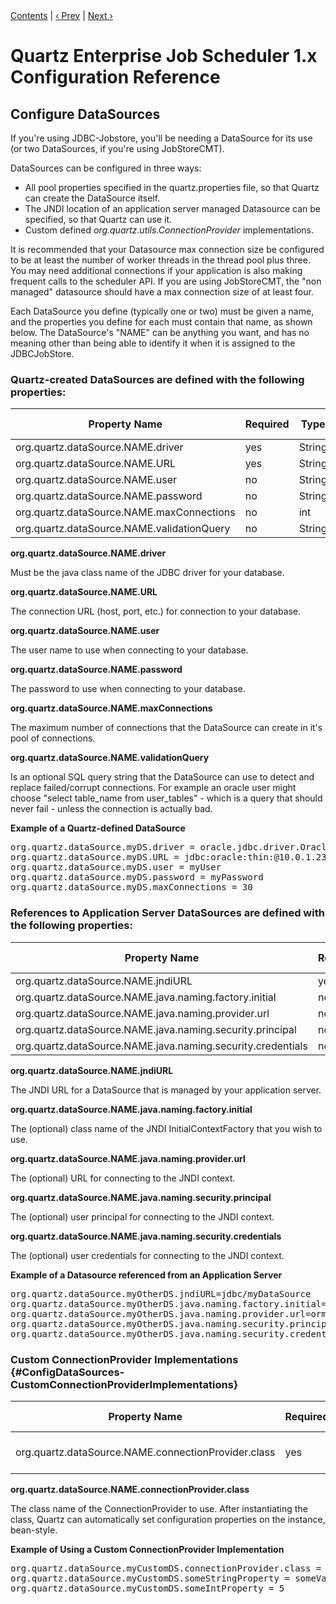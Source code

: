 <div class="secNavPanel"><a href=".">Contents</a> | <a href="ConfigJobStoreCMT">&lsaquo;&nbsp;Prev</a> | <a href="ConfigJDBCJobStoreClustering">Next&nbsp;&rsaquo;</a></div>





# Quartz Enterprise Job Scheduler 1.x Configuration Reference

## Configure DataSources


If you're using JDBC-Jobstore, you'll be needing a DataSource for its use (or two DataSources, if you're using JobStoreCMT). 

DataSources can be configured in three ways:

+ All pool properties specified in the quartz.properties file, so that Quartz can create the DataSource itself.
+ The JNDI location of an application server managed Datasource can be specified, so that Quartz can use it.
+ Custom defined *org.quartz.utils.ConnectionProvider* implementations.

It is recommended that your Datasource max connection size be configured to be at least the number of worker threads in the thread pool plus three.
You may need additional connections if your application is also making frequent calls to the scheduler API.  If you are using JobStoreCMT,
the "non managed" datasource should have a max connection size of at least four.

Each DataSource you define (typically one or two) must be given a name, and the properties you define for each must contain that name, as shown below.  The DataSource's "NAME" can be anything you want, and has no meaning other  than being able to identify it when it is assigned to the JDBCJobStore.





### Quartz-created DataSources are defined with the following properties:


<table><thead>
<tr>
<th>Property Name</th>

<th>Required</th>
<th>Type</th>
<th>Default Value</th>
</tr>
</thead>
<tbody>
<tr>
<td>org.quartz.dataSource.NAME.driver</td>
<td>yes</td>
<td>String</td>
<td>null</td>
</tr>

<tr>
<td>org.quartz.dataSource.NAME.URL</td>
<td>yes</td>
<td>String</td>
<td>null</td>
</tr>
<tr>
<td>org.quartz.dataSource.NAME.user</td>
<td>no</td>
<td>String</td>

<td>""</td>
</tr>
<tr>
<td>org.quartz.dataSource.NAME.password</td>
<td>no</td>
<td>String</td>
<td>""</td>
</tr>
<tr>
<td>org.quartz.dataSource.NAME.maxConnections</td>

<td>no</td>
<td>int</td>
<td>10</td>
</tr>
<tr>
<td>org.quartz.dataSource.NAME.validationQuery</td>
<td>no</td>
<td>String</td>
<td>null</td>
</tr>

</tbody></table>


**org.quartz.dataSource.NAME.driver** 

Must be the java class name of the JDBC driver for your database.

**org.quartz.dataSource.NAME.URL**

The connection URL (host, port, etc.) for connection to your database.

**org.quartz.dataSource.NAME.user**

The user name to use when connecting to your database.

**org.quartz.dataSource.NAME.password**

The password to use when connecting to your database.

**org.quartz.dataSource.NAME.maxConnections**

The maximum number of connections that the DataSource can create in it's pool of connections.

**org.quartz.dataSource.NAME.validationQuery**

Is an optional SQL query string that the DataSource can use to detect and replace failed/corrupt connections.  For example an oracle user might choose "select table_name from user_tables" - which is a  query that should never fail - unless the connection is actually bad. 

**Example of a Quartz-defined DataSource**

<pre>
org.quartz.dataSource.myDS.driver = oracle.jdbc.driver.OracleDriver
org.quartz.dataSource.myDS.URL = jdbc:oracle:thin:@10.0.1.23:1521:demodb
org.quartz.dataSource.myDS.user = myUser
org.quartz.dataSource.myDS.password = myPassword
org.quartz.dataSource.myDS.maxConnections = 30
</pre>


### References to Application Server DataSources are defined with the following properties:


<table><thead>
<tr>
<th>Property Name</th>
<th>Required</th>
<th>Type</th>

<th>Default Value</th>
</tr>
</thead>
<tbody>
<tr>
<td>org.quartz.dataSource.NAME.jndiURL</td>
<td>yes</td>
<td>String</td>
<td>null</td>
</tr>
<tr>
<td>org.quartz.dataSource.NAME.java.naming.factory.initial</td>
<td>no</td>

<td>String</td>
<td>null</td>
</tr>
<tr>
<td>org.quartz.dataSource.NAME.java.naming.provider.url</td>
<td>no</td>
<td>String</td>
<td>null</td>
</tr>
<tr>
<td>org.quartz.dataSource.NAME.java.naming.security.principal</td>

<td>no</td>
<td>String</td>
<td>null</td>
</tr>
<tr>
<td>org.quartz.dataSource.NAME.java.naming.security.credentials</td>
<td>no</td>
<td>String</td>
<td>null</td>
</tr>

</tbody></table>


**org.quartz.dataSource.NAME.jndiURL** 

The JNDI URL for a DataSource that is managed by your application server. 

**org.quartz.dataSource.NAME.java.naming.factory.initial** 

The (optional) class name of the  JNDI InitialContextFactory that you wish to use.

**org.quartz.dataSource.NAME.java.naming.provider.url** 


The (optional) URL for connecting to the JNDI context.

**org.quartz.dataSource.NAME.java.naming.security.principal** 

The (optional) user principal for connecting to the JNDI context.

**org.quartz.dataSource.NAME.java.naming.security.credentials** 

The (optional) user credentials for connecting to the JNDI context.

**Example of a Datasource referenced from an Application Server**

<pre>
org.quartz.dataSource.myOtherDS.jndiURL=jdbc/myDataSource
org.quartz.dataSource.myOtherDS.java.naming.factory.initial=com.evermind.server.rmi.RMIInitialContextFactory
org.quartz.dataSource.myOtherDS.java.naming.provider.url=ormi:<span class="code-comment">//localhost
</span>org.quartz.dataSource.myOtherDS.java.naming.security.principal=admin
org.quartz.dataSource.myOtherDS.java.naming.security.credentials=123
</pre>





### Custom ConnectionProvider Implementations {#ConfigDataSources-CustomConnectionProviderImplementations}


<table><thead>
<tr>
<th>Property Name</th>
<th>Required</th>

<th>Type</th>
<th>Default Value</th>
</tr>
</thead>
<tbody>
<tr>
<td>org.quartz.dataSource.NAME.connectionProvider.class</td>
<td>yes</td>
<td>String (class name)</td>
<td>null</td>
</tr>
</tbody></table>

**org.quartz.dataSource.NAME.connectionProvider.class** 

The class name of the ConnectionProvider to use.  After instantiating the class, Quartz can automatically set configuration properties on the instance, bean-style.

**Example of Using a Custom ConnectionProvider Implementation**

<pre>
org.quartz.dataSource.myCustomDS.connectionProvider.class = com.foo.FooConnectionProvider
org.quartz.dataSource.myCustomDS.someStringProperty = someValue
org.quartz.dataSource.myCustomDS.someIntProperty = 5
</pre>





